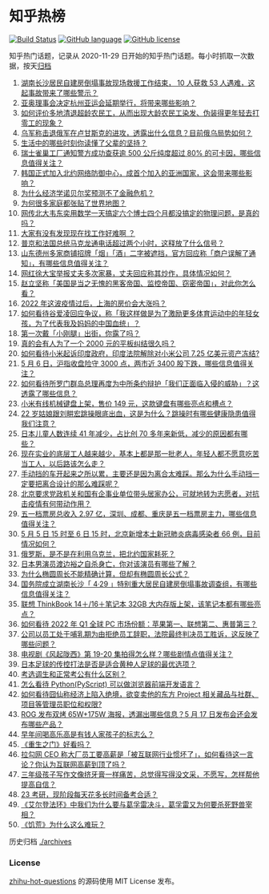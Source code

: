 # 知乎热榜
[![Build Status](https://github.com/ToWeLong/zhihu-hot-questions/workflows/CI/badge.svg)](https://github.com/ToWeLong/zhihu-hot-questions/actions)
[![GitHub language](https://img.shields.io/badge/language-golang-orange.svg)](https://golang.org/)
[![GitHub license](https://img.shields.io/github/license/ToWeLong/zhihu-hot-questions)](https://github.com/ToWeLong/zhihu-hot-questions/blob/main/LICENSE)

知乎热门话题，记录从 2020-11-29 日开始的知乎热门话题。每小时抓取一次数据，按天[归档](./archives)

<!-- BEGIN -->

1. [湖南长沙居民自建房倒塌事故现场救援工作结束， 10 人获救 53 人遇难，这起事故带来了哪些警示？](https://www.zhihu.com/question/531569977)
1. [亚奥理事会决定杭州亚运会延期举行，将带来哪些影响？](https://www.zhihu.com/question/531600973)
1. [如何评价多地清退超龄农民工，从而出现大龄农民工染发、伪装得更年轻去打零工的现象？](https://www.zhihu.com/question/531440955)
1. [乌军称击退俄军在卢甘斯克的进攻，透露出什么信息？目前俄乌局势如何？](https://www.zhihu.com/question/531555752)
1. [生活中的哪些时刻你读懂了父辈的坚持？](https://www.zhihu.com/question/530102916)
1. [瑞士雀巢工厂通知警方成功查获逾 500 公斤纯度超过 80% 的可卡因，哪些信息值得关注？](https://www.zhihu.com/question/531559932)
1. [韩国正式加入北约网络防御中心，成首个加入的亚洲国家，这会带来哪些影响？](https://www.zhihu.com/question/531450624)
1. [为什么经济学诺贝尔奖预测不了金融危机？](https://www.zhihu.com/question/523298037)
1. [为何很多家庭都张贴了世界地图？](https://www.zhihu.com/question/439647670)
1. [网传北大韦东奕用数学一天搞定六个博士四个月都没搞定的物理问题，是真的吗？](https://www.zhihu.com/question/531599374)
1. [大家有没有发现现在找工作好难啊 ？](https://www.zhihu.com/question/467765519)
1. [普京和法国总统马克龙通电话超过两个小时，这释放了什么信号？](https://www.zhihu.com/question/531265980)
1. [山东德州多家商铺招牌「烟」「酒」二字被遮挡，官方回应称「商户误解了通知」，有哪些信息值得关注？](https://www.zhihu.com/question/531499225)
1. [网红徐大宝举报丈夫多次家暴，丈夫回应称其炒作，具体情况如何？](https://www.zhihu.com/question/531590880)
1. [赵立坚称「美国是当之无愧的黑客帝国、监控帝国、窃密帝国」，对此你怎么看？](https://www.zhihu.com/question/531555649)
1. [2022 年这波疫情过后，上海的房价会大涨吗？](https://www.zhihu.com/question/526089861)
1. [如何看待谷爱凌回应争议，称「我这样做是为了激励更多体育运动中的年轻女孩，为了代表我及妈妈的中国血统」？](https://www.zhihu.com/question/531482842)
1. [第一次戴「小刚腿」出街，你露了吗？](https://www.zhihu.com/question/531468891)
1. [真的会有人为了一个 2000 元的平板纠结很久吗？](https://www.zhihu.com/question/523714700)
1. [如何看待小米起诉印度政府，印度法院解除对小米公司 7.25 亿美元资产冻结?](https://www.zhihu.com/question/531604462)
1. [5 月 6 日，沪指收盘险守 3000 点，两市近 3400 股下跌，哪些信息值得关注？](https://www.zhihu.com/question/531585961)
1. [如何看待所罗门群岛总理再度为中所条约辩护「我们正面临入侵的威胁」？这透露了哪些信息？](https://www.zhihu.com/question/531467605)
1. [小米有线机械键盘上架，售价 149 元，这款键盘有哪些亮点和槽点？](https://www.zhihu.com/question/531045864)
1. [22 岁姑娘跟刘畊宏跳操眼底出血，这是为什么？跳操时有哪些健康隐患值得我们注意？](https://www.zhihu.com/question/531508061)
1. [日本儿童人数连续 41 年减少，占比创 70 多年来新低，减少的原因都有哪些？](https://www.zhihu.com/question/531452932)
1. [现在实业的底层工人越来越少，基本上都是那一批老人，年轻人都不愿意吃苦当工人，以后路该怎么走？](https://www.zhihu.com/question/512158920)
1. [手动挡的车开起来之所以累，主要还是因为离合太难踩。那么为什么手动挡一定要把离合设计的那么难踩呢？](https://www.zhihu.com/question/422308866)
1. [北京要求党政机关和国有企事业单位带头居家办公，可就地转为志愿者，对抗击疫情有何带动作用？](https://www.zhihu.com/question/531474239)
1. [五一档票房总收入 2.97 亿，深圳、成都、重庆是五一档票房主力，哪些信息值得关注？](https://www.zhihu.com/question/531450045)
1. [5 月 5 日 15 时至 6 日 15 时，北京新增本土新冠肺炎病毒感染者 66 例，目前情况如何？](https://www.zhihu.com/question/531625233)
1. [俄罗斯，是不是在利用乌克兰，把北约国家耗死？](https://www.zhihu.com/question/531410839)
1. [日本男演员渡边裕之自杀身亡，你对该演员有哪些了解？](https://www.zhihu.com/question/531449986)
1. [为什么椭圆周长不能精确计算，但却有椭圆周长公式？](https://www.zhihu.com/question/349859895)
1. [国务院成立湖南长沙「 4·29 」特别重大居民自建房倒塌事故调查组，有哪些信息值得关注？](https://www.zhihu.com/question/531580231)
1. [联想 ThinkBook 14＋/16＋笔记本 32GB 大内存版上架，该笔记本都有哪些亮点？](https://www.zhihu.com/question/531210951)
1. [如何看待 2022 年 Q1 全球 PC 市场份额：苹果第一、联想第二、惠普第三？](https://www.zhihu.com/question/531467680)
1. [公司以员工处于哺乳期为由拒绝员工辞职，法院最终判决员工胜诉，这反映了哪些问题？](https://www.zhihu.com/question/531590688)
1. [电视剧《风起陇西》第 19-20 集拍得怎么样？哪些剧情点值得关注？](https://www.zhihu.com/question/531487282)
1. [日本足球的传控打法是否是适合黄种人足球的最优选项？](https://www.zhihu.com/question/407935734)
1. [考选调生和正常考公有什么区别？](https://www.zhihu.com/question/515165563)
1. [怎么看待 Python(PyScript) 可以做浏览器前端开发语言？](https://www.zhihu.com/question/530994310)
1. [如何看待囧仙称经济上陷入绝境，欲变卖他的东方 Project 相关藏品与社群、项目等管理员职位和权限?](https://www.zhihu.com/question/531302088)
1. [ROG 发布双烤 65W+175W 海报，透漏出哪些信息？5 月 17 日发布会还会发布哪些产品？](https://www.zhihu.com/question/531420791)
1. [早年间喝高乐高是有钱人家孩子的标志么？](https://www.zhihu.com/question/42968155)
1. [《重生之门》好看吗？](https://www.zhihu.com/question/530783550)
1. [拉勾网 CEO 称大厂员工要高薪是「被互联网行业惯坏了」，如何看待这一言论？你认为互联网高薪到顶了吗？](https://www.zhihu.com/question/531569323)
1. [三年级孩子写作文像挤牙膏一样痛苦，总觉得写得没文采，不愿写，怎样帮他提高自信？](https://www.zhihu.com/question/530803648)
1. [23 考研，现阶段每天花多长时间备考合适？](https://www.zhihu.com/question/531577591)
1. [《艾尔登法环》中我们为什么要与葛孚雷决斗，葛孚雷又为何要杀死野兽宰相？](https://www.zhihu.com/question/522199173)
1. [《饥荒》为什么这么难玩？](https://www.zhihu.com/question/440595755)

<!-- END -->

历史归档 [./archives](./archives)


### License
[zhihu-hot-questions](https://github.com/towelong/zhihu-hot-questions) 的源码使用 MIT License 发布。